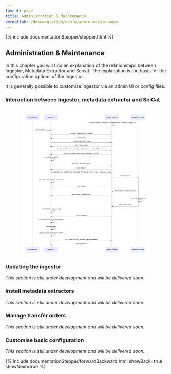 ```yaml
---
layout: page
title: Administration & Maintenance
permalink: /documentation/admin/admin-maintenance
---
```


<!-- Show the current active documentation page -->
{% include documentationStepper/stepper.html %}

## Administration & Maintenance

In this chapter you will find an explanation of the relationships between Ingestor, Metadata Extractor and Scicat. The explanation is the basis for the configuration options of the Ingestor. 

It is generally possible to customise Ingestor via an admin UI or config files. 

### Interaction between Ingestor, metadata extractor and SciCat

<div align="center">
    <br>
    <img src="/assets/img/documentation/admin/ui_workflow_sequence.png" alt="Workflow Sequence" style="width: 80%;">
</div>

### Updating the ingestor

<i>This section is still under development and will be delivered soon.</i>

### Install metadata extractors

<i>This section is still under development and will be delivered soon.</i>

### Manage transfer orders

<i>This section is still under development and will be delivered soon.</i>

### Customise basic configuration

<i>This section is still under development and will be delivered soon.</i>


<!-- Jump to next page -->
{% include documentationStepper/forwardBackward.html showBack=true showNext=true %}